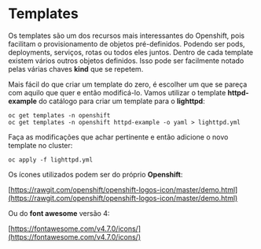 # Templates

Os templates são um dos recursos mais interessantes do Openshift, pois facilitam o provisionamento de objetos pré-definidos. Podendo ser pods, deployments, serviços, rotas ou todos eles juntos.
Dentro de cada template existem vários outros objetos definidos. Isso pode ser facilmente notado pelas várias chaves **kind** que se repetem.

Mais fácil do que criar um template do zero, é escolher um que se pareça com aquilo que quer e então modificá-lo. Vamos utilizar o template **httpd-example** do catálogo para criar um template para o **lighttpd**:

```
oc get templates -n openshift
oc get templates -n openshift httpd-example -o yaml > lighttpd.yml
```

Faça as modificações que achar pertinente e então adicione o novo template no cluster:

```
oc apply -f lighttpd.yml
```

Os ícones utilizados podem ser do próprio **Openshift**:

[https://rawgit.com/openshift/openshift-logos-icon/master/demo.html](https://rawgit.com/openshift/openshift-logos-icon/master/demo.html)

Ou do **font awesome** versão 4:

[https://fontawesome.com/v4.7.0/icons/](https://fontawesome.com/v4.7.0/icons/)
